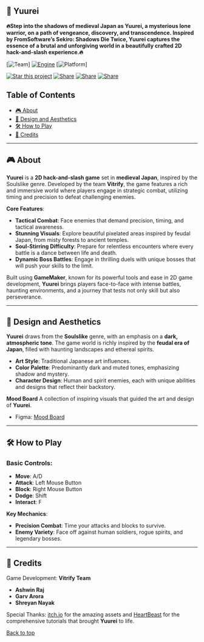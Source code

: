 <a name="top"></a>

## **🥷 Yuurei** 

**🔥Step into the shadows of medieval Japan as Yuurei, a mysterious lone warrior, on a path of vengeance, discovery, and transcendence. Inspired by FromSoftware’s Sekiro: Shadows Die Twice, Yuurei captures the essence of a brutal and unforgiving world in a beautifully crafted 2D hack-and-slash experience.🔥**

[![Team](https://img.shields.io/badge/Team-Vitrify-FF4500)]
[![Engine](https://img.shields.io/badge/GameMaker-Studio_2-239120)](https://gamemaker.io/en)
[![Platform](https://img.shields.io/badge/platform-PC%20%7C%20Web%20%7C%20Mobile-brightgreen)]

[![Star this project](https://img.shields.io/badge/⭐-Star_this_project-green)](#)
[![Share](https://img.shields.io/badge/share-Twitter-1DA1F2)](https://twitter.com/intent/tweet?text=Check%20out%20Yuurei%20on%20GitHub%3A%20https://github.com/YuureiGame)
[![Share](https://img.shields.io/badge/share-LinkedIn-0A66C2)](https://www.linkedin.com/sharing/share-offsite/?url=https://github.com/YuureiGame)
[![Share](https://img.shields.io/badge/share-Reddit-FF4500)](https://reddit.com/submit?url=https://github.com/YuureiGame&title=Check%20out%20Yuurei)

## Table of Contents
- [🎮 About](#about)
- [🎨 Design and Aesthetics](#design)
- [🛠️ How to Play](#how-to-play)
- [🤝 Credits](#credits)

---

## 🎮 About <a name="about"></a>

**Yuurei** is a **2D hack-and-slash game** set in **medieval Japan**, inspired by the Soulslike genre. Developed by the team **Vitrify**, the game features a rich and immersive world where players engage in strategic combat, utilizing timing and precision to defeat challenging enemies.

**Core Features**:
- **Tactical Combat**: Face enemies that demand precision, timing, and tactical awareness.
- **Stunning Visuals**: Explore beautiful pixelated areas inspired by feudal Japan, from misty forests to ancient temples.
- **Soul-Stirring Difficulty**: Prepare for relentless encounters where every battle is a dance between life and death.
- **Dynamic Boss Battles**: Engage in thrilling duels with unique bosses that will push your skills to the limit.

Built using **GameMaker**, known for its powerful tools and ease in 2D game development, **Yuurei** brings players face-to-face with intense battles, haunting environments, and a journey that tests not only skill but also perseverance.

---

## 🎨 Design and Aesthetics <a name="design"></a>

**Yuurei** draws from the **Soulslike** genre, with an emphasis on a **dark, atmospheric tone**. The game world is richly inspired by the **feudal era of Japan**, filled with haunting landscapes and ethereal spirits.

- **Art Style**: Traditional Japanese art influences.
- **Color Palette**: Predominantly dark and muted tones, emphasizing shadow and mystery.
- **Character Design**: Human and spirit enemies, each with unique abilities and designs that reflect their backstory.

**Mood Board**
A collection of inspiring visuals that guided the art and design of **Yuurei**.
- Figma: [Mood Board](https://www.figma.com/design/Xn1Y48vdUuQCY0uOy6cqQR/Yuurei?node-id=0-1&t=IWubElvdb9oosar4-1)

---

## 🛠️ How to Play <a name="how-to-play"></a>

### **Basic Controls**:
- **Move**: A/D
- **Attack**: Left Mouse Button
- **Block**: Right Mouse Button
- **Dodge**: Shift
- **Interact**: F

**Key Mechanics**:
- **Precision Combat**: Time your attacks and blocks to survive.
- **Enemy Variety**: Face off against human soldiers, rogue spirits, and legendary bosses.

---

## 🤝 Credits <a name="credits"></a>
Game Development: **Vitrify Team**
- **Ashwin Raj**
- **Garv Arora**
- **Shreyan Nayak**

Special Thanks: [itch.io](itch.io) for the amazing assets and [HeartBeast](https://www.youtube.com/@uheartbeast) for the comprehensive tutorials that brought **Yuurei** to life.


[Back to top](#top) 
